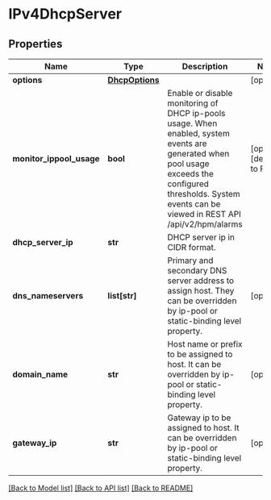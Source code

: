 # IPv4DhcpServer

## Properties
Name | Type | Description | Notes
------------ | ------------- | ------------- | -------------
**options** | [**DhcpOptions**](DhcpOptions.md) |  | [optional] 
**monitor_ippool_usage** | **bool** | Enable or disable monitoring of DHCP ip-pools usage. When enabled, system events are generated when pool usage exceeds the configured thresholds. System events can be viewed in REST API /api/v2/hpm/alarms  | [optional] [default to False]
**dhcp_server_ip** | **str** | DHCP server ip in CIDR format. | 
**dns_nameservers** | **list[str]** | Primary and secondary DNS server address to assign host. They can be overridden by ip-pool or static-binding level property.  | [optional] 
**domain_name** | **str** | Host name or prefix to be assigned to host. It can be overridden by ip-pool or static-binding level property.  | [optional] 
**gateway_ip** | **str** | Gateway ip to be assigned to host. It can be overridden by ip-pool or static-binding level property.  | [optional] 

[[Back to Model list]](../README.md#documentation-for-models) [[Back to API list]](../README.md#documentation-for-api-endpoints) [[Back to README]](../README.md)

